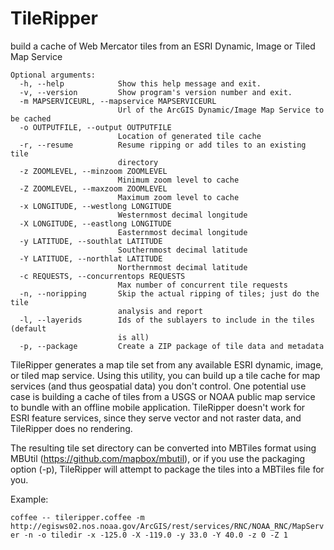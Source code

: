 TileRipper
==========

build a cache of Web Mercator tiles from an ESRI Dynamic, Image or Tiled Map Service

```
Optional arguments:
  -h, --help            Show this help message and exit.
  -v, --version         Show program's version number and exit.
  -m MAPSERVICEURL, --mapservice MAPSERVICEURL
                        Url of the ArcGIS Dynamic/Image Map Service to be cached
  -o OUTPUTFILE, --output OUTPUTFILE
                        Location of generated tile cache
  -r, --resume          Resume ripping or add tiles to an existing tile 
                        directory
  -z ZOOMLEVEL, --minzoom ZOOMLEVEL
                        Minimum zoom level to cache
  -Z ZOOMLEVEL, --maxzoom ZOOMLEVEL
                        Maximum zoom level to cache
  -x LONGITUDE, --westlong LONGITUDE
                        Westernmost decimal longitude
  -X LONGITUDE, --eastlong LONGITUDE
                        Easternmost decimal longitude
  -y LATITUDE, --southlat LATITUDE
                        Southernmost decimal latitude
  -Y LATITUDE, --northlat LATITUDE
                        Northernmost decimal latitude
  -c REQUESTS, --concurrentops REQUESTS
                        Max number of concurrent tile requests
  -n, --noripping       Skip the actual ripping of tiles; just do the tile 
                        analysis and report
  -l, --layerids        Ids of the sublayers to include in the tiles (default 
                        is all)
  -p, --package         Create a ZIP package of tile data and metadata
  ```


TileRipper generates a map tile set from any available ESRI dynamic, image, or tiled map service.  Using this utility, you can build up a tile cache for map services (and thus geospatial data) you don't control.  One potential use case is building a cache of tiles from a USGS or NOAA public map service to bundle with an offline mobile application.  TileRipper doesn't work for ESRI feature services, since they serve vector and not raster data, and TileRipper does no rendering.

The resulting tile set directory can be converted into MBTiles format using MBUtil (https://github.com/mapbox/mbutil), or if you use the packaging option (-p), TileRipper will attempt to package the tiles into a MBTiles file for you.  

Example:

 ```coffee -- tileripper.coffee -m http://egisws02.nos.noaa.gov/ArcGIS/rest/services/RNC/NOAA_RNC/MapServer -n -o tiledir -x -125.0 -X -119.0 -y 33.0 -Y 40.0 -z 0 -Z 1```
